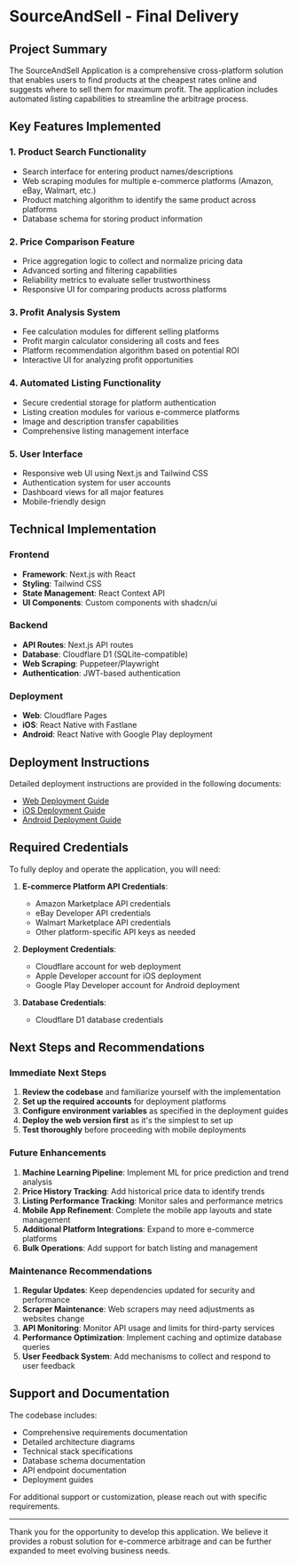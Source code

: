 # SourceAndSell - Final Delivery

## Project Summary

The SourceAndSell Application is a comprehensive cross-platform solution that enables users to find products at the cheapest rates online and suggests where to sell them for maximum profit. The application includes automated listing capabilities to streamline the arbitrage process.

## Key Features Implemented

### 1. Product Search Functionality
- Search interface for entering product names/descriptions
- Web scraping modules for multiple e-commerce platforms (Amazon, eBay, Walmart, etc.)
- Product matching algorithm to identify the same product across platforms
- Database schema for storing product information

### 2. Price Comparison Feature
- Price aggregation logic to collect and normalize pricing data
- Advanced sorting and filtering capabilities
- Reliability metrics to evaluate seller trustworthiness
- Responsive UI for comparing products across platforms

### 3. Profit Analysis System
- Fee calculation modules for different selling platforms
- Profit margin calculator considering all costs and fees
- Platform recommendation algorithm based on potential ROI
- Interactive UI for analyzing profit opportunities

### 4. Automated Listing Functionality
- Secure credential storage for platform authentication
- Listing creation modules for various e-commerce platforms
- Image and description transfer capabilities
- Comprehensive listing management interface

### 5. User Interface
- Responsive web UI using Next.js and Tailwind CSS
- Authentication system for user accounts
- Dashboard views for all major features
- Mobile-friendly design

## Technical Implementation

### Frontend
- **Framework**: Next.js with React
- **Styling**: Tailwind CSS
- **State Management**: React Context API
- **UI Components**: Custom components with shadcn/ui

### Backend
- **API Routes**: Next.js API routes
- **Database**: Cloudflare D1 (SQLite-compatible)
- **Web Scraping**: Puppeteer/Playwright
- **Authentication**: JWT-based authentication

### Deployment
- **Web**: Cloudflare Pages
- **iOS**: React Native with Fastlane
- **Android**: React Native with Google Play deployment

## Deployment Instructions

Detailed deployment instructions are provided in the following documents:
- [Web Deployment Guide](/deployment/web-deployment.md)
- [iOS Deployment Guide](/deployment/ios-deployment.md)
- [Android Deployment Guide](/deployment/android-deployment.md)

## Required Credentials

To fully deploy and operate the application, you will need:

1. **E-commerce Platform API Credentials**:
   - Amazon Marketplace API credentials
   - eBay Developer API credentials
   - Walmart Marketplace API credentials
   - Other platform-specific API keys as needed

2. **Deployment Credentials**:
   - Cloudflare account for web deployment
   - Apple Developer account for iOS deployment
   - Google Play Developer account for Android deployment

3. **Database Credentials**:
   - Cloudflare D1 database credentials

## Next Steps and Recommendations

### Immediate Next Steps
1. **Review the codebase** and familiarize yourself with the implementation
2. **Set up the required accounts** for deployment platforms
3. **Configure environment variables** as specified in the deployment guides
4. **Deploy the web version first** as it's the simplest to set up
5. **Test thoroughly** before proceeding with mobile deployments

### Future Enhancements
1. **Machine Learning Pipeline**: Implement ML for price prediction and trend analysis
2. **Price History Tracking**: Add historical price data to identify trends
3. **Listing Performance Tracking**: Monitor sales and performance metrics
4. **Mobile App Refinement**: Complete the mobile app layouts and state management
5. **Additional Platform Integrations**: Expand to more e-commerce platforms
6. **Bulk Operations**: Add support for batch listing and management

### Maintenance Recommendations
1. **Regular Updates**: Keep dependencies updated for security and performance
2. **Scraper Maintenance**: Web scrapers may need adjustments as websites change
3. **API Monitoring**: Monitor API usage and limits for third-party services
4. **Performance Optimization**: Implement caching and optimize database queries
5. **User Feedback System**: Add mechanisms to collect and respond to user feedback

## Support and Documentation

The codebase includes:
- Comprehensive requirements documentation
- Detailed architecture diagrams
- Technical stack specifications
- Database schema documentation
- API endpoint documentation
- Deployment guides

For additional support or customization, please reach out with specific requirements.

---

Thank you for the opportunity to develop this application. We believe it provides a robust solution for e-commerce arbitrage and can be further expanded to meet evolving business needs.
